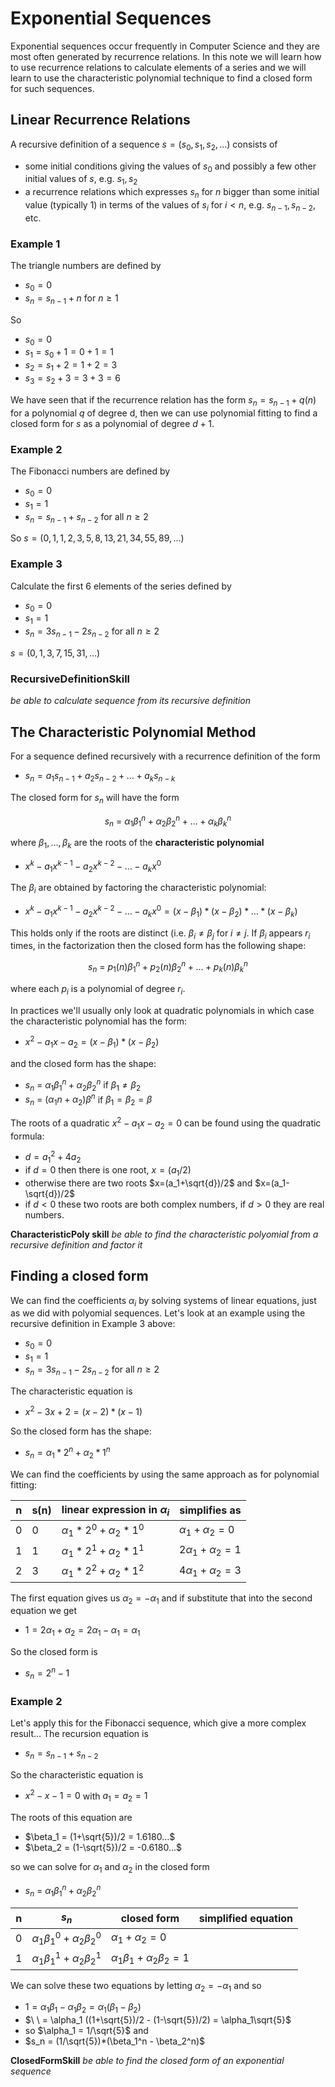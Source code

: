 # Exponential Sequences

Exponential sequences occur frequently in Computer Science and they are most often generated by recurrence relations.
In this note we will learn how to use recurrence relations to calculate elements of a series and we will learn to use the
characteristic polynomial technique to find a closed form for such sequences.

## Linear Recurrence Relations
A recursive definition of a sequence $s=(s_0,s_1,s_2,\ldots)$ consists of
* some initial conditions giving the values of $s_0$ and possibly a few other initial values of $s$, e.g. $s_1, s_2$
* a recurrence relations which expresses $s_n$ for $n$ bigger than some initial value (typically 1) in terms of the
  values of $s_i$ for $i\lt n$, e.g. $s_{n-1}, s_{n-2}$, etc.

### Example 1
The triangle numbers are defined by
* $s_0=0$
* $s_n = s_{n-1} + n$ for $n\ge 1$

So
* $s_0 = 0$
* $s_1 = s_0+1 = 0+1 = 1$
* $s_2 = s_1+2 = 1+2=3$
* $s_3 = s_2 + 3 = 3+3 = 6$

We have seen that if the recurrence relation has the form $s_n = s_{n-1}+ q(n)$ for a polynomial $q$ of degree d, 
then we can use polynomial fitting to find a closed form for $s$ as a polynomial of degree $d+1$.

### Example 2
The Fibonacci numbers are defined by
* $s_0 = 0$
* $s_1 = 1$
* $s_n = s_{n-1} + s_{n-2}$ for all $n\ge 2$

So $s = (0,1,1,2,3,5,8,13,21,34,55,89,\ldots)$

### Example 3
Calculate the first 6 elements of the series defined by
* $s_0 = 0$
* $s_1 = 1$
* $s_n = 3s_{n-1} - 2 s_{n-2}$ for all $n\ge 2$

$s = (0,1,3,7,15,31,\ldots)$

### RecursiveDefinitionSkill 
_be able to calculate sequence from its recursive definition_

## The Characteristic Polynomial Method
For a sequence defined recursively with a recurrence definition of the form
* $s_n = a_1 s_{n-1} + a_2 s_{n-2} + \ldots + a_k s_{n-k}$

The closed form for $s_n$ will have the form

$$
s_n \  = \ \alpha_1 \beta_1^n +  \alpha_2 \beta_2^n + \ldots +  \alpha_k \beta_k^n
$$

where $\beta_1,\ldots,\beta_k$ are the roots of the **characteristic polynomial**
* $x^k - a_1 x^{k-1} - a_2 x^{k-2} - \ldots - a_k x^0$

The $\beta_i$ are obtained by factoring the characteristic polynomial:
* $x^k - a_1 x^{k-1} - a_2 x^{k-2} - \ldots - a_k x^0 = (x-\beta_1) * (x-\beta_2) * \ldots *  (x-\beta_k)$

This holds only if the roots are distinct (i.e. $\beta_i\ne\beta_j$ for $i\ne j$.
If $\beta_i$ appears $r_i$ times, in the factorization then the closed form has the following shape:

$$
s_n \  = \ p_1(n) \beta_1^n +  p_2(n) \beta_2^n + \ldots +  p_k(n) \beta_k^n
$$

where each $p_i$ is a polynomial of degree $r_i$.

In practices we'll usually only look at quadratic polynomials in which case the characteristic polynomial has the form:
* $x^2 - a_1 x - a_2  = (x-\beta_1) * (x-\beta_2)$

and the closed form has the shape:
* $s_n \  = \ \alpha_1 \beta_1^n +  \alpha_2 \beta_2^n$ if $\beta_1 \ne \beta_2$
* $s_n \  = \ (\alpha_1 n + \alpha_2) \beta^n$ if $\beta_1 = \beta_2 = \beta$

The roots of a quadratic $x^2 - a_1 x - a_2 =0$ can be found using the quadratic formula:
* $d = a_1^2+4a_2$
* if $d=0$ then there is one root, $x=(a_1/2)$
* otherwise there are two roots $x=(a_1+\sqrt{d})/2$ and $x=(a_1-\sqrt{d})/2$
* if $d<0$ these two roots are both complex numbers, if $d>0$ they are real numbers.

**CharacteristicPoly skill**
_be able to find the characteristic polyomial from a recursive definition and factor it_

## Finding a closed form
We can find the coefficients $\alpha_i$ by solving systems of linear equations, just as we did with polyomial sequences.
Let's look at an example using the recursive definition in Example 3 above:
* $s_0 = 0$
* $s_1 = 1$
* $s_n = 3s_{n-1} - 2 s_{n-2}$ for all $n\ge 2$

The characteristic equation is
* $x^2 -3x + 2 = (x-2)*(x-1)$

So the closed form has the shape:
* $s_n = \alpha_1 * 2^n + \alpha_2 * 1^n$

We can find the coefficients by using the same approach as for polynomial fitting:

|n | s(n) | linear expression in $\alpha_i$ | simplifies as |
| --- | --- | ---| --- |
| 0 | 0 | $\alpha_1 * 2^0 + \alpha_2 * 1^0$ | $\alpha_1 + \alpha_2 = 0$ |
| 1 | 1 | $\alpha_1 * 2^1 + \alpha_2 * 1^1$ | $2 \alpha_1 + \alpha_2 = 1$ |
| 2 | 3 | $\alpha_1 * 2^2 + \alpha_2 * 1^2$ | $4 \alpha_1 + \alpha_2 = 3$ |

The first equation gives us $\alpha_2 = -\alpha_1$ and if substitute that into the second equation we get
* $1 = 2 \alpha_1 + \alpha_2 = 2 \alpha_1 - \alpha_1 = \alpha_1$

So the closed form is
* $s_n = 2^n - 1$

### Example 2
Let's apply this for the Fibonacci sequence, which give a more complex result...
The recursion equation is 
* $s_n = s_{n-1} + s_{n-2}$

So the characteristic equation is 
* $x^2 -x -1=0$  with $a_1=a_2=1$

The roots of this equation are
* $\beta_1 = (1+\sqrt{5})/2 = 1.6180...$
* $\beta_2 = (1-\sqrt{5})/2 = -0.6180...$

so we can solve for $\alpha_1$ and $\alpha_2$ in the closed form
* $s_n \  = \ \alpha_1 \beta_1^n +  \alpha_2 \beta_2^n$

| n | $s_n$ | closed form | simplified equation|
| --- | --- | --- | --- |
| 0 | $\alpha_1 \beta_1^0 +  \alpha_2 \beta_2^0$ | $\alpha_1+  \alpha_2 =0$ |
| 1 | $\alpha_1 \beta_1^1 +  \alpha_2 \beta_2^1$ | $\alpha_1 \beta_1 + \alpha_2 \beta_2 =1$ |

We can solve these two equations by letting $\alpha_2 = -\alpha_1$ and so
* $1 = \alpha_1 \beta_1 - \alpha_1 \beta_2 = \alpha_1 (\beta_1 - \beta_2)$
* $\ \  = \alpha_1 ((1+\sqrt{5})/2 - (1-\sqrt{5})/2) = \alpha_1\sqrt{5}$
* so $\alpha_1 = 1/\sqrt{5}$ and
* $s_n = (1/\sqrt{5})*(\beta_1^n - \beta_2^n)$



**ClosedFormSkill**
_be able to find the closed form of an exponential sequence_

